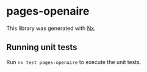 # pages-openaire

This library was generated with [Nx](https://nx.dev).

## Running unit tests

Run `nx test pages-openaire` to execute the unit tests.
